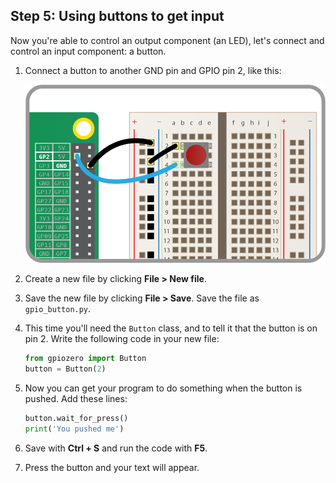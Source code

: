 ## Step 5: Using buttons to get input

Now you're able to control an output component (an LED), let's connect and control an input component: a button. 

1. Connect a button to another GND pin and GPIO pin 2, like this:

    ![](images/button.png)

1. Create a new file by clicking **File > New file**.

1. Save the new file by clicking **File > Save**. Save the file as `gpio_button.py`.

1. This time you'll need the `Button` class, and to tell it that the button is on pin 2. Write the following code in your new file:

	```python
	from gpiozero import Button
	button = Button(2)
	```

1. Now you can get your program to do something when the button is pushed. Add these lines:

	```python
	button.wait_for_press()
	print('You pushed me')
	```
1. Save with **Ctrl + S** and run the code with **F5**. 
1. Press the button and your text will appear. 
